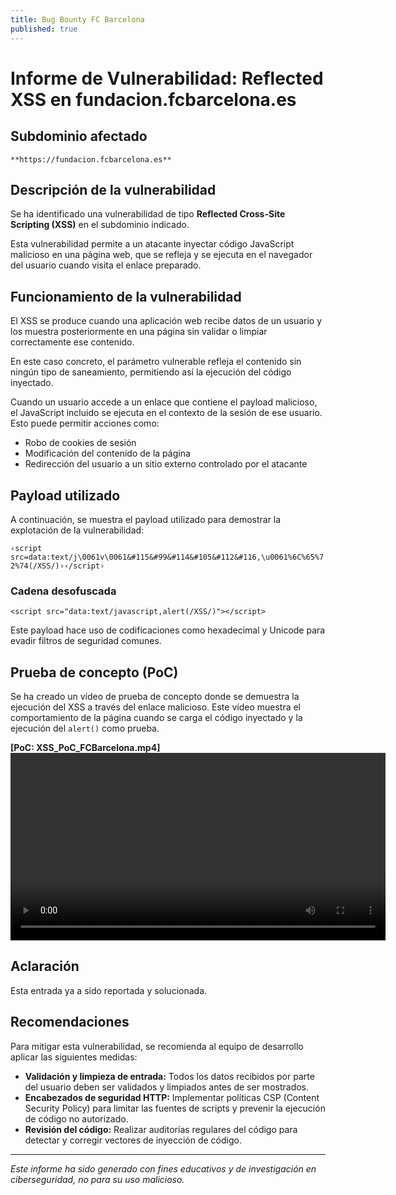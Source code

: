 ```yaml
---
title: Bug Bounty FC Barcelona
published: true
---
```

# Informe de Vulnerabilidad: Reflected XSS en fundacion.fcbarcelona.es

## Subdominio afectado

`**https://fundacion.fcbarcelona.es**`

## Descripción de la vulnerabilidad

Se ha identificado una vulnerabilidad de tipo **Reflected Cross-Site Scripting (XSS)** en el subdominio indicado. 

Esta vulnerabilidad permite a un atacante inyectar código JavaScript malicioso en una página web, que se refleja y se ejecuta en el navegador del usuario cuando visita el enlace preparado.

## Funcionamiento de la vulnerabilidad

El XSS se produce cuando una aplicación web recibe datos de un usuario y los muestra posteriormente en una página sin validar o limpiar correctamente ese contenido. 

En este caso concreto, el parámetro vulnerable refleja el contenido sin ningún tipo de saneamiento, permitiendo así la ejecución del código inyectado.

Cuando un usuario accede a un enlace que contiene el payload malicioso, el JavaScript incluido se ejecuta en el contexto de la sesión de ese usuario. Esto puede permitir acciones como:

- Robo de cookies de sesión
- Modificación del contenido de la página
- Redirección del usuario a un sitio externo controlado por el atacante

## Payload utilizado

A continuación, se muestra el payload utilizado para demostrar la explotación de la vulnerabilidad:

`‹script src=data:text/j\0061v\0061&#115&#99&#114&#105&#112&#116,\u0061%6C%65%72%74(/XSS/)›‹/script›`

### Cadena desofuscada

`<script src="data:text/javascript,alert(/XSS/)"></script>`

Este payload hace uso de codificaciones como hexadecimal y Unicode para evadir filtros de seguridad comunes.

## Prueba de concepto (PoC)

Se ha creado un vídeo de prueba de concepto donde se demuestra la ejecución del XSS a través del enlace malicioso. Este vídeo muestra el comportamiento de la página cuando se carga el código inyectado y la ejecución del `alert()` como prueba.

**[PoC: XSS_PoC_FCBarcelona.mp4]**
<video controls width="600" autoplay="">
  <source src="https://github.com/cerodah/blog/raw/refs/heads/master/assets/XSS_PoC_FCBarcelona(1).mp4">
  Tu navegador no soporta videos HTML5.
</video>

## Aclaración
Esta entrada ya a sido reportada y solucionada.

## Recomendaciones

Para mitigar esta vulnerabilidad, se recomienda al equipo de desarrollo aplicar las siguientes medidas:

- **Validación y limpieza de entrada:** Todos los datos recibidos por parte del usuario deben ser validados y limpiados antes de ser mostrados.
- **Encabezados de seguridad HTTP:** Implementar políticas CSP (Content Security Policy) para limitar las fuentes de scripts y prevenir la ejecución de código no autorizado.
- **Revisión del código:** Realizar auditorías regulares del código para detectar y corregir vectores de inyección de código.

---

*Este informe ha sido generado con fines educativos y de investigación en ciberseguridad, no para su uso malicioso.*
